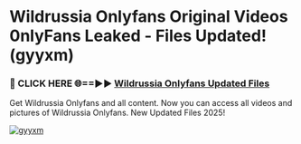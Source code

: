 # Wildrussia Onlyfans Original Videos 0nlyFans Leaked - Files Updated! (gyyxm)

<h3>🔴 CLICK HERE 🌐==►► <a href="https://tinyurl.com/2m67pmp6" rel="nofollow">Wildrussia Onlyfans Updated Files</a></h3>

Get Wildrussia Onlyfans and all content. Now you can access all videos and pictures of Wildrussia Onlyfans. New Updated Files 2025!

[![gyyxm](https://i.imgur.com/H4QAA4z.gif)](https://tinyurl.com/2m67pmp6)